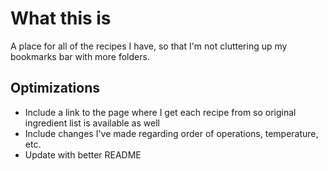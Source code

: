 # What this is
A place for all of the recipes I have, so that I'm not cluttering up my bookmarks bar with more folders.

## Optimizations
- Include a link to the page where I get each recipe from so original ingredient list is available as well
- Include changes I've made regarding order of operations, temperature, etc.
- Update with better README
